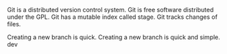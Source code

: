 Git is a distributed version control system.
Git is free software distributed under the GPL.
Git has a mutable index called stage.
Git tracks changes of files.

Creating a new  branch is quick.
Creating a new branch is quick and simple.
dev

